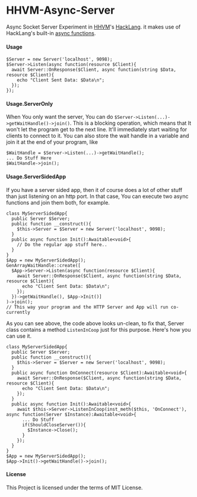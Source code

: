 HHVM-Async-Server
=================
Async Socket Server Experiment in [HHVM][HHVM]'s [HackLang][HackLang]. it makes use of HackLang's built-in [async functions][async functions].

#### Usage

```hack
$Server = new Server('localhost', 9098);
$Server->Listen(async function(resource $Client){
  await Server::OnResponse($Client, async function(string $Data, resource $Client){
    echo "Client Sent Data: $Data\n";
  });
});
```

#### Usage.ServerOnly

When You only want the server, You can do `$Server->Listen(...)->getWaitHandle()->join()`. This is a blocking operation, which means that It won't let the program get to the next line. It'll immediately start waiting for clients to connect to it. You can also store the wait handle in a variable and join it at the end of your program, like
```hack
$WaitHandle = $Server->Listen(...)->getWaitHandle();
... Do Stuff Here
$WaitHandle->join();
```

#### Usage.ServerSidedApp

If you have a server sided app, then it of course does a lot of other stuff than just listening on an http port. In that case, You can execute two async functions and join them both, for example.
```hack
class MyServerSidedApp{
  public Server $Server;
  public function __construct(){
    $this->Server = $Server = new Server('localhost', 9098);
  }
  public async function Init():Awaitable<void>{
    // Do the regular app stuff here..
  }
}
$App = new MyServerSidedApp();
GenArrayWaitHandle::create([
  $App->Server->Listen(async function(resource $Client){
    await Server::OnResponse($Client, async function(string $Data, resource $Client){
      echo "Client Sent Data: $Data\n";
    });
  })->getWaitHandle(), $App->Init()]
)->join();
// This way your program and the HTTP Server and App will run co-currently
```

As you can see above, the code above looks un-clean, to fix that, Server class contains a method `ListenInCoop` just for this purpose. Here's how you can use it.

```hack
class MyServerSidedApp{
  public Server $Server;
  public function __construct(){
    $this->Server = $Server = new Server('localhost', 9098);
  }
  public async function OnConnect(resource $Client):Awaitable<void>{
    await Server::OnResponse($Client, async function(string $Data, resource $Client){
      echo "Client Sent Data: $Data\n";
    });
  }
  public async function Init():Awaitable<void>{
    await $this->Server->ListenInCoop(inst_meth($this, 'OnConnect'), async function(Server $Instance):Awaitable<void>{
      ... Do Stuff
      if(ShouldCloseServer()){
        $Instance->Close();
      }
    });
  }
}
$App = new MyServerSidedApp();
$App->Init()->getWaitHandle()->join();
```

#### License

This Project is licensed under the terms of MIT License.

[HHVM]:https://github.com/facebook/hhvm
[HackLang]:http://hacklang.org
[async functions]:http://docs.hhvm.com/manual/en/hack.async.php
